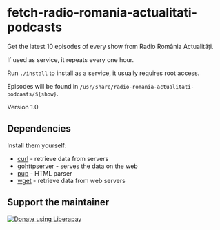 # fetch-radio-romania-actualitati-podcasts

Get the latest 10 episodes of every show from Radio România Actualități.

If used as service, it repeats every one hour.

Run `./install` to install as a service, it usually requires root access.

Episodes will be found in `/usr/share/radio-romania-actualitati-podcasts/${show}`.

Version 1.0


## Dependencies

Install them yourself:
- [curl](https://curl.haxx.se) - retrieve data from servers
- [gohttpserver](https://github.com/codeskyblue/gohttpserver) - serves the data on the web
- [pup](https://github.com/ericchiang/pup) - HTML parser
- [wget](https://www.gnu.org/software/wget) - retrieve data from web servers


## Support the maintainer

<noscript><a href="https://liberapay.com/andrei/donate"><img alt="Donate using Liberapay" src="https://liberapay.com/assets/widgets/donate.svg"></a></noscript>
